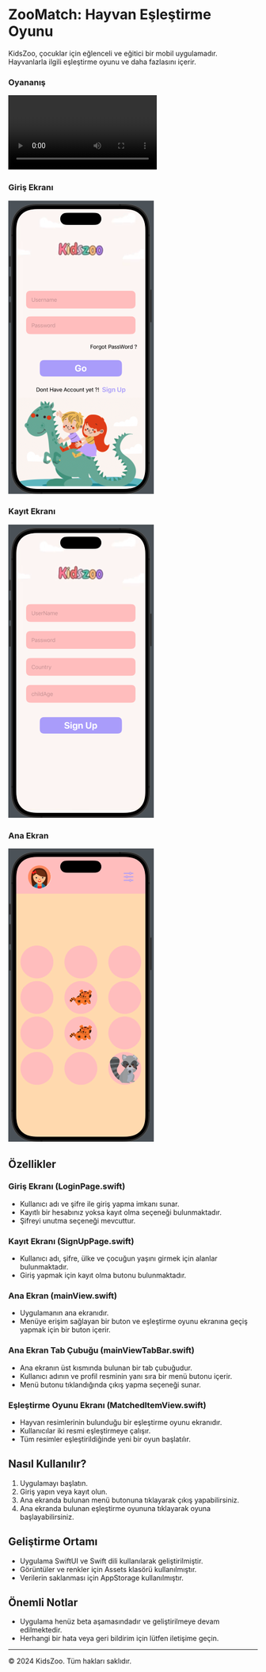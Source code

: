 # ZooMatch: Hayvan Eşleştirme Oyunu

KidsZoo, çocuklar için eğlenceli ve eğitici bir mobil uygulamadır. Hayvanlarla ilgili eşleştirme oyunu ve daha fazlasını içerir.


### Oyananış
![Oynanış](https://github.com/doguner1/GitImageData/blob/main/KidsZooApp/Ekran%20Kaydı%202024-05-27%2021.37.38.mov)

### Giriş Ekranı
![Giriş Ekranı](https://github.com/doguner1/GitImageData/blob/main/KidsZooApp/Ekran%20Resmi%202024-05-27%2021.36.47.png?raw=true)

### Kayıt Ekranı
![Kayıt Ekranı](https://github.com/doguner1/GitImageData/blob/main/KidsZooApp/Ekran%20Resmi%202024-05-27%2021.36.28.png?raw=true)

### Ana Ekran
![Ana Ekran](https://github.com/doguner1/GitImageData/blob/main/KidsZooApp/Ekran%20Resmi%202024-05-27%2021.36.41.png?raw=true)

## Özellikler

### Giriş Ekranı (LoginPage.swift)
- Kullanıcı adı ve şifre ile giriş yapma imkanı sunar.
- Kayıtlı bir hesabınız yoksa kayıt olma seçeneği bulunmaktadır.
- Şifreyi unutma seçeneği mevcuttur.

### Kayıt Ekranı (SignUpPage.swift)
- Kullanıcı adı, şifre, ülke ve çocuğun yaşını girmek için alanlar bulunmaktadır.
- Giriş yapmak için kayıt olma butonu bulunmaktadır.

### Ana Ekran (mainView.swift)
- Uygulamanın ana ekranıdır.
- Menüye erişim sağlayan bir buton ve eşleştirme oyunu ekranına geçiş yapmak için bir buton içerir.

### Ana Ekran Tab Çubuğu (mainViewTabBar.swift)
- Ana ekranın üst kısmında bulunan bir tab çubuğudur.
- Kullanıcı adının ve profil resminin yanı sıra bir menü butonu içerir.
- Menü butonu tıklandığında çıkış yapma seçeneği sunar.

### Eşleştirme Oyunu Ekranı (MatchedItemView.swift)
- Hayvan resimlerinin bulunduğu bir eşleştirme oyunu ekranıdır.
- Kullanıcılar iki resmi eşleştirmeye çalışır.
- Tüm resimler eşleştirildiğinde yeni bir oyun başlatılır.

## Nasıl Kullanılır?

1. Uygulamayı başlatın.
2. Giriş yapın veya kayıt olun.
3. Ana ekranda bulunan menü butonuna tıklayarak çıkış yapabilirsiniz.
4. Ana ekranda bulunan eşleştirme oyununa tıklayarak oyuna başlayabilirsiniz.

## Geliştirme Ortamı

- Uygulama SwiftUI ve Swift dili kullanılarak geliştirilmiştir.
- Görüntüler ve renkler için Assets klasörü kullanılmıştır.
- Verilerin saklanması için AppStorage kullanılmıştır.

## Önemli Notlar

- Uygulama henüz beta aşamasındadır ve geliştirilmeye devam edilmektedir.
- Herhangi bir hata veya geri bildirim için lütfen iletişime geçin.

---
© 2024 KidsZoo. Tüm hakları saklıdır.